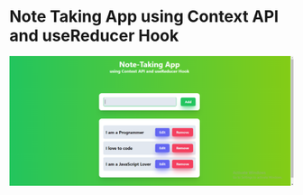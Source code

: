 # Note Taking App using Context API and useReducer Hook

![Note Taking App using Context API and useReducer Hook](./src/assets/note-taking-app-with-contex-and-useReducer.png)
